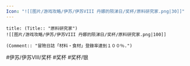 ```yaml
---
Icon: "![[图片/游戏攻略/伊苏/伊苏VIII 丹娜的陨涕日/奖杯/原料研究家.png|30]]"
---
```

```ad-common-silver-trophy
title: (Title:: "原料研究家")
![[图片/游戏攻略/伊苏/伊苏VIII 丹娜的陨涕日/奖杯/原料研究家.png|100]]

(Comment:: "冒險日誌「材料・食材」登錄率達到１００％.")
```

#伊苏/伊苏VIII/奖杯 #奖杯 #奖杯/银
